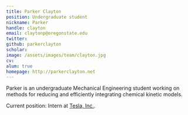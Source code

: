 ```yaml
---
title: Parker Clayton
position: Undergraduate student
nickname: Parker
handle: clayton
email: claytonp@oregonstate.edu
twitter:
github: parkerclayton
scholar:
image: /assets/images/team/clayton.jpg
cv:
alum: true
homepage: http://parkerclayton.net
---
```

Parker is an undergraduate Mechanical Engineering student working on methods for reducing and efficiently integrating chemical kinetic models.

Current position: Intern at [Tesla, Inc.](https://www.tesla.com/).

[Quarter 6, Linh Trung Ward, Thu Duc District, Ho Chi Minh City]: http://oregonstate.edu/
[Room E5.1, Block E, University of Information Technology, VNU-HCM]: http://mime.oregonstate.edu
